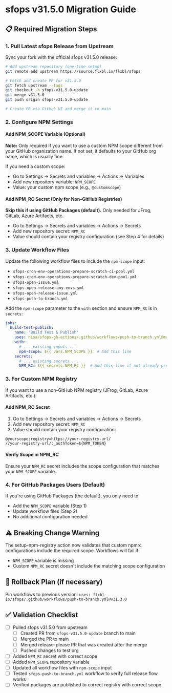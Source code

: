 # sfops v31.5.0 Migration Guide

## 📋 Required Migration Steps

### 1. Pull Latest sfops Release from Upstream
Sync your fork with the official sfops v31.5.0 release:

```bash
# Add upstream repository (one-time setup)
git remote add upstream https://source.flxbl.io/flxbl/sfops

# Fetch and create PR for v31.5.0
git fetch upstream --tags
git checkout -b sfops-v31.5.0-update
git merge v31.5.0
git push origin sfops-v31.5.0-update

# Create PR via GitHub UI and merge it to main
```

### 2. Configure NPM Settings

#### Add NPM_SCOPE Variable (Optional)
**Note:** Only required if you want to use a custom NPM scope different from your GitHub organization name. If not set, it defaults to your GitHub org name, which is usually fine.

If you need a custom scope:
- Go to Settings → Secrets and variables → Actions → Variables
- Add new repository variable: `NPM_SCOPE` 
- Value: your custom npm scope (e.g., `@customscope`)

#### Add NPM_RC Secret (Only for Non-GitHub Registries)
**Skip this if using GitHub Packages (default).** Only needed for JFrog, GitLab, Azure Artifacts, etc.
- Go to Settings → Secrets and variables → Actions → Secrets
- Add new repository secret: `NPM_RC`
- Value should contain your registry configuration (see Step 4 for details)

### 3. Update Workflow Files
Update the following workflow files to include the `npm-scope` input:
- `sfops-cron-env-operations-prepare-scratch-ci-pool.yml`
- `sfops-cron-env-operations-prepare-scratch-dev-pool.yml`
- `sfops-open-issue.yml`
- `sfops-open-release-any-envs.yml`
- `sfops-open-release-issue.yml`
- `sfops-push-to-branch.yml`

Add the `npm-scope` parameter to the `with` section and ensure `NPM_RC` is in `secrets`:

```yaml
jobs:
  build-test-publish:
    name: 'Build Test & Publish'
    uses: nisa/sfops-gh-actions/.github/workflows/push-to-branch.yml@main
    with:
      # ... existing inputs ...
      npm-scope: ${{ vars.NPM_SCOPE }}  # Add this line
    secrets:
      # ... existing secrets ...
      NPM_RC: ${{ secrets.NPM_RC }}  # Add this line if not already present
```

### 3. For Custom NPM Registry
If you want to use a non-GitHub NPM registry (JFrog, GitLab, Azure Artifacts, etc.):

#### Add NPM_RC Secret
1. Go to Settings → Secrets and variables → Actions → Secrets
2. Add new repository secret: `NPM_RC`
3. Value should contain your registry configuration:

```
@yourscope:registry=https://your-registry-url/
//your-registry-url/:_authToken=${NPM_TOKEN}
```

#### Verify Scope in NPM_RC
Ensure your `NPM_RC` secret includes the scope configuration that matches your `NPM_SCOPE` variable.

### 4. For GitHub Packages Users (Default)
If you're using GitHub Packages (the default), you only need to:
- Add the `NPM_SCOPE` variable (Step 1)
- Update workflow files (Step 2)
- No additional configuration needed

## ⚠️ Breaking Change Warning
The setup-npm-registry action now validates that custom npmrc configurations include the required scope. Workflows will fail if:
- `NPM_SCOPE` variable is missing
- Custom `NPM_RC` secret doesn't include the matching scope configuration

## 🔄 Rollback Plan (if necessary)
Pin workflows to previous version: `uses: flxbl-io/sfops/.github/workflows/push-to-branch.yml@v31.3.0`

## ✅ Validation Checklist
- [ ] Pulled sfops v31.5.0 from upstream
  - [ ] Created PR from `sfops-v31.5.0-update` branch to main
  - [ ] Merged the PR to main
  - [ ] Merged release-please PR that was created after the merge
  - [ ] Pushed changes to test org
- [ ] Added `NPM_RC` secret with correct scope
- [ ] Added `NPM_SCOPE` repository variable
- [ ] Updated all workflow files with `npm-scope` input
- [ ] Tested `sfops-push-to-branch.yml` workflow to verify full release flow works
- [ ] Verified packages are published to correct registry with correct scope